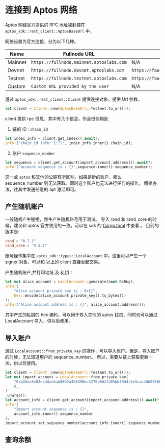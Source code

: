 
# 连接到 Aptos 网络

Aptos 网络官方提供的 RPC 地址被封装在 `aptos_sdk::rest_client::AptosBaseUrl` 中。

网络设置为官方连接，分为以下几种。

| Name    | Fullnode URL                             | Faucet URL                             |
| ------- | ---------------------------------------- | -------------------------------------- |
| Mainnet | `https://fullnode.mainnet.aptoslabs.com` | N/A                                    |
| Devnet  | `https://fullnode.devnet.aptoslabs.com`  | `https://faucet.devnet.aptoslabs.com`  |
| Testnet | `https://fullnode.testnet.aptoslabs.com` | `https://faucet.testnet.aptoslabs.com` |
| Custom  | `Custom URL provided by the user`        | N/A                                    |

通过 `aptos_sdk::rest_client::Client` 提供连接对象，提供 Url 参数。

```rust
let client = Client::new(AptosBaseUrl::Testnet.to_url());
```

client 提供 rpc 信息，其中有几个信息，你会很快用到

1. 链的 ID : `chain_id`

```rust
let index_info = client.get_index().await?;
info!("chain_id info: {:?}", index_info.inner().chain_id);
```

2. 账户 `sequence_number`

```rust
let sequence = client.get_account(import_account.address()).await?;
info!("account sequence is : {}",sequence.inner().sequence_number);
```

这一点 `aptos` 和其他的公链有所区别。如果是新的账户，那么 sequence_number 则无法获取。同时这个账户也无法进行任何的操作。
解锁办法，往其中发送任意的 apt 激活即可。

## 产生随机账户

一般随机产生秘钥，然生产生随机账号用于测试。
导入 rand 和 rand_core 的时候，建议和 aptos 官方使用的一致。可以在 sdk 的 [Cargo.toml](https://github.com/aptos-labs/aptos-core/blob/main/Cargo.toml) 中查看 。
目前的版本是:

```toml
rand = "0.7.3"
rand_core = "0.5.1"
```

账号操作集中在 `aptos_sdk::types::LocalAccount` 中，这里可以产生一个 signer 对象，可以和 以上的 client 直接发起交易。

产生随机账户,并打印地址,及 私钥：

```rust
let mut alice_account = LocalAccount::generate(&mut OsRng);
info!(
    "Alice account private key is : 0x{}",
    hex::encode(alice_account.private_key().to_bytes())
);
info!("Alice account address is : {}", alice_account.address());
```

其中产生的私钥的 hex 编码，可以用于导入其他的 aptos 钱包，同时也可以通过 LocalAccount 导入，供以后使用。

## 导入账户

通过 `LocalAccount::from_private_key` 的操作，可以导入账户。但是，导入账户的时候，无法知道用户的 sequence_number。
所以，需要从链上获取更新一次，供以后使用。

```rust
let client = Client::new(AptosBaseUrl::Testnet.to_url());
let mut import_account = LocalAccount::from_private_key(
    "0xb35ea8e82ec4daebab0892a466396bc5276e9d2fd05bbf9d4c5e3cacb0b90f68",
    0,
)
.unwrap();
let account_info = client.get_account(import_account.address()).await?;
info!(
    "Import account sequence is : {}",
    account_info.inner().sequence_number
);
import_account.set_sequence_number(account_info.inner().sequence_number);
```

## 查询余额